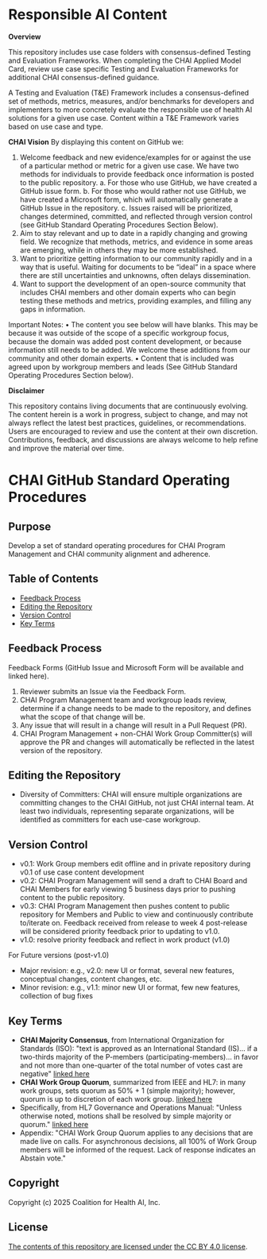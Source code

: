 # Responsible AI Content
**Overview**

This repository includes use case folders with consensus-defined Testing and Evaluation Frameworks. When completing the CHAI Applied Model Card, review use case specific Testing and Evaluation Frameworks for additional CHAI consensus-defined guidance.

A Testing and Evaluation (T&E) Framework includes a consensus-defined set of methods, metrics, measures, and/or benchmarks for developers and implementers to more concretely evaluate the responsible use of health AI solutions for a given use case. Content within a T&E Framework varies based on use case and type.

**CHAI Vision**
By displaying this content on GitHub we: 
1.	Welcome feedback and new evidence/examples for or against the use of a particular method or metric for a given use case. We have two methods for individuals to provide feedback once information is posted to the public repository. 
a.	For those who use GitHub, we have created a GitHub issue form. 
b.	For those who would rather not use GitHub, we have created a Microsoft form, which will automatically generate a GitHub Issue in the repository. 
c.	Issues raised will be prioritized, changes determined, committed, and reflected through version control (see GitHub Standard Operating Procedures Section Below). 
2.	Aim to stay relevant and up to date in a rapidly changing and growing field. We recognize that methods, metrics, and evidence in some areas are emerging, while in others they may be more established. 
3.	Want to prioritize getting information to our community rapidly and in a way that is useful. Waiting for documents to be “ideal” in a space where there are still uncertainties and unknowns, often delays dissemination. 
4.	Want to support the development of an open-source community that includes CHAI members and other domain experts who can begin testing these methods and metrics, providing examples, and filling any gaps in information. 

Important Notes: 
•	The content you see below will have blanks. This may be because it was outside of the scope of a specific workgroup focus, because the domain was added post content development, or because information still needs to be added. We welcome these additions from our community and other domain experts. 
•	Content that is included was agreed upon by workgroup members and leads (See GitHub Standard Operating Procedures Section below). 


**Disclaimer**

This repository contains living documents that are continuously evolving. The content herein is a work in progress, subject to change, and may not always reflect the latest best practices, guidelines, or recommendations. Users are encouraged to review and use the content at their own discretion. Contributions, feedback, and discussions are always welcome to help refine and improve the material over time.

# CHAI GitHub Standard Operating Procedures

## Purpose
Develop a set of standard operating procedures for CHAI Program Management and CHAI community alignment and adherence.

## Table of Contents
- [Feedback Process](#feedback-process)
- [Editing the Repository](#editing-the-repository)
- [Version Control](#version-control)
- [Key Terms](#key-terms)

## Feedback Process

Feedback Forms (GitHub Issue and Microsoft Form will be available and linked here).

1.	Reviewer submits an Issue via the Feedback Form.
2.	CHAI Program Management team and workgroup leads review, determine if a change needs to be made to the repository, and defines what the scope of that change will be.
3.	Any issue that will result in a change will result in a Pull Request (PR). 
4.	CHAI Program Management + non-CHAI Work Group Committer(s) will approve the PR and changes will automatically be reflected in the latest version of the repository.

## Editing the Repository

- Diversity of Committers: CHAI will ensure multiple organizations are committing changes to the CHAI GitHub, not just CHAI internal team. At least two individuals, representing separate organizations, will be identified as committers for each use-case workgroup. 

## Version Control
- v0.1: Work Group members edit offline and in private repository during v0.1 of use case content development
- v0.2: CHAI Program Management will send a draft to CHAI Board and CHAI Members for early viewing 5 business days prior to pushing content to the public repository. 
- v0.3: CHAI Program Management then pushes content to public repository for Members and Public to view and continuously contribute to/iterate on. Feedback received from release to week 4 post-release will be considered priority feedback prior to updating to v1.0.  
- v1.0: resolve priority feedback and reflect in work product (v1.0)


For Future versions (post-v1.0)
-	Major revision: e.g., v2.0: new UI or format, several new features, conceptual changes, content changes, etc.
-	Minor revision: e.g., v1.1: minor new UI or format, few new features, collection of bug fixes

## Key Terms
-	**CHAI Majority Consensus**, from International Organization for Standards (ISO): "text is approved as an International Standard (IS)… if a two-thirds majority of the P-members (participating-members)… in favor and not more than one-quarter of the total number of votes cast are negative" [linked here](https://www.iso.org/sites/ConsumersStandards/voting_iso.html)
-	**CHAI Work Group Quorum**, summarized from IEEE and HL7: in many work groups, sets quorum as 50% + 1 (simple majority); however, quorum is up to discretion of each work group. [linked here](https://confluence.hl7.org/spaces/TSC/pages/130483151/Generic+HL7+Work+Group+DMP)
  -	Specifically, from HL7 Governance and Operations Manual: "Unless otherwise noted, motions shall be resolved by simple majority or quorum." [linked here](https://www.hl7.org/documentcenter/public/membership/HL7_Governance_and_Operations_Manual.pdf)
  -	Appendix: "CHAI Work Group Quorum applies to any decisions that are made live on calls. For asynchronous decisions, all 100% of Work Group members will be informed of the request. Lack of response indicates an Abstain vote."

## Copyright
Copyright (c) 2025 Coalition for Health AI, Inc.

## License
[The contents of this repository are licensed under](https://github.com/coalition-for-health-ai/responsible-ai-content/blob/main/LICENSE) [the CC BY 4.0 license](https://creativecommons.org/licenses/by/4.0/).
